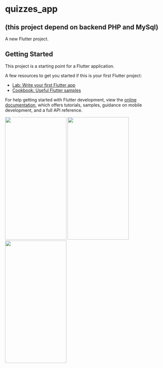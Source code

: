 # quizzes_app 
## (this project depend on backend PHP and MySql)

A new Flutter project.

## Getting Started

This project is a starting point for a Flutter application.

A few resources to get you started if this is your first Flutter project:

- [Lab: Write your first Flutter app](https://docs.flutter.dev/get-started/codelab)
- [Cookbook: Useful Flutter samples](https://docs.flutter.dev/cookbook)

For help getting started with Flutter development, view the
[online documentation](https://docs.flutter.dev/), which offers tutorials,
samples, guidance on mobile development, and a full API reference.

<picture>  
<img src="https://github.com/FaresSallam75/quizzes_app/assets/115936044/7ea2ccb0-d9f7-44a6-aeb3-f28a88a9d60b" width="200px" height="400px" /> 
</picture>
<picture>  
<img src="https://github.com/FaresSallam75/quizzes_app/assets/115936044/6a114077-b859-484b-8fe2-833d334c2814" width="200px" height="400px" /> 
</picture>
<picture>  
<img src="https://github.com/FaresSallam75/quizzes_app/assets/115936044/6dd511e0-5d82-41cb-b18e-1cf30316c352" width="200px" height="400px" /> 
</picture>
